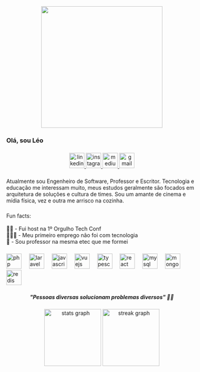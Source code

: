 <div align="center">
  <img height="320" src="https://github.com/user-attachments/assets/80fbaeb3-4c7e-41f9-a0c8-27cf51b54d96"/>
</div>

###

<h3 align="left">Olá, sou Léo</h3>

###

<div align="center">
  <a href="https://www.linkedin.com/in/ardosobral/" target="_blank">
    <img src="https://img.shields.io/static/v1?message=LinkedIn&logo=linkedin&label=&color=0077B5&logoColor=white&labelColor=&style=for-the-badge" height="40" alt="linkedin logo"  />
  </a>
  <a href="https://www.instagram.com/ardosobral/" target="_blank">
    <img src="https://img.shields.io/static/v1?message=Instagram&logo=instagram&label=&color=E4405F&logoColor=white&labelColor=&style=for-the-badge" height="40" alt="instagram logo"  />
  </a>
  <a href="https://medium.com/@ardosobral" target="_blank">
    <img src="https://img.shields.io/static/v1?message=Medium&logo=medium&label=&color=12100E&logoColor=white&labelColor=&style=for-the-badge" height="40" alt="medium logo"  />
  </a>
  <a href="mailto:prof.ardosobral@gmail.com?subject=Github%20Contact&body=Ol%C3%A1%2C" target="_blank">
    <img src="https://img.shields.io/static/v1?message=Gmail&logo=gmail&label=&color=D14836&logoColor=white&labelColor=&style=for-the-badge" height="40" alt="gmail logo"  />
  </a>
</div>

###

<p align="left">Atualmente sou Engenheiro de Software, Professor e Escritor. Tecnologia e educação me interessam muito, meus estudos geralmente são focados em arquitetura de soluções e cultura de times. Sou um amante de cinema e mídia física, vez e outra me arrisco na cozinha.</p>

###

<p align="left">Fun facts:<br><br>🏳️‍🌈 - Fui host na 1º Orgulho Tech Conf<br>👩🏽‍🍳 - Meu primeiro emprego não foi com tecnologia<br>🏫 - Sou professor na mesma etec que me formei</p>

###

<div align="left">
  <img src="https://cdn.simpleicons.org/php/777BB4" height="40" alt="php logo"  />
  <img width="12" />
  <img src="https://cdn.jsdelivr.net/gh/devicons/devicon/icons/laravel/laravel-original.svg" height="40" alt="laravel logo"  />
  <img width="12" />
  <img src="https://cdn.jsdelivr.net/gh/devicons/devicon/icons/javascript/javascript-original.svg" height="40" alt="javascript logo"  />
  <img width="12" />
  <img src="https://cdn.jsdelivr.net/gh/devicons/devicon/icons/vuejs/vuejs-original.svg" height="40" alt="vuejs logo"  />
  <img width="12" />
  <img src="https://cdn.jsdelivr.net/gh/devicons/devicon/icons/typescript/typescript-original.svg" height="40" alt="typescript logo"  />
  <img width="12" />
  <img src="https://cdn.jsdelivr.net/gh/devicons/devicon/icons/react/react-original.svg" height="40" alt="react logo"  />
  <img width="12" />
  <img src="https://cdn.jsdelivr.net/gh/devicons/devicon/icons/mysql/mysql-original.svg" height="40" alt="mysql logo"  />
  <img width="12" />
  <img src="https://cdn.jsdelivr.net/gh/devicons/devicon/icons/mongodb/mongodb-original.svg" height="40" alt="mongodb logo"  />
  <img width="12" />
  <img src="https://cdn.jsdelivr.net/gh/devicons/devicon/icons/redis/redis-original.svg" height="40" alt="redis logo"  />
</div>

###

<h5 align="center">"Pessoas diversas solucionam problemas diversos" 🏳️‍🌈</h5>

###

<div align="center">
  <img src="https://github-readme-stats.vercel.app/api?username=ardosobral&hide_title=false&hide_rank=false&show_icons=true&include_all_commits=true&count_private=true&disable_animations=false&theme=dracula&locale=en&hide_border=false&order=1" height="150" alt="stats graph"  />
  <img src="https://streak-stats.demolab.com?user=ardosobral&locale=en&mode=daily&theme=dracula&hide_border=false&border_radius=5&order=3" height="150" alt="streak graph"  />
</div>

###
